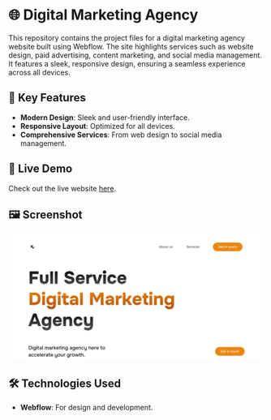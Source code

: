 # 🌐 Digital Marketing Agency

This repository contains the project files for a digital marketing agency website built using Webflow. The site highlights services such as website design, paid advertising, content marketing, and social media management. It features a sleek, responsive design, ensuring a seamless experience across all devices.

## 🎯 Key Features
- **Modern Design**: Sleek and user-friendly interface.
- **Responsive Layout**: Optimized for all devices.
- **Comprehensive Services**: From web design to social media management.

## 🔗 Live Demo
Check out the live website [here](https://digital-marketing-agency-538d91.webflow.io/).

## 🖼️ Screenshot
![Website Screenshot](digital-marketing-agency.png)

## 🛠️ Technologies Used
- **Webflow**: For design and development.
